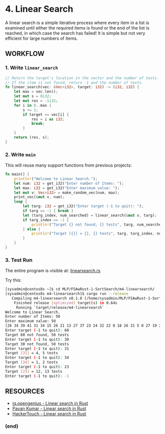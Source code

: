 # 4. Linear Search
A linear search is a simple iterative process where every item in a list is examined until either the required items is found or the end of the list is reached, in which case the search has failed! It is simple but not very efficient for large numbers of items.

## WORKFLOW
### 1. Write `linear_search`
``` rust
// Return the target's location in the vector and the number of tests.
// If the item is not found, return -1 and the number of tests.
fn linear_search(vec: &Vec<i32>, target: i32) -> (i32, i32) {
	let max = vec.len();
	let mut s = 0i32;
	let mut res = -1i32;
	for i in 0..max {
		s += 1;
		if target == vec[i] {
			res = i as i32;
			break;
		}
	}
	return (res, s);
}
```
### 2. Write `main`
This will reuse many support functions from previous projects:
``` rust
fn main() {
	println!("Welcome to Linear Search.");
    let num: i32 = get_i32("Enter number of Items: ");
    let max: i32 = get_i32("Enter maximum value: ");
    let mut v: Vec<i32> = make_random_vec(num, max);
    print_vec(&mut v, num);
    loop {
		let targ: i32 = get_i32("Enter target (-1 to quit): ");
		if targ == -1 { break }
		let (targ_index, num_searched) = linear_search(&mut v, targ);
		if targ_index == -1 {
			println!("Target {} not found, {} tests", targ, num_searched);
		} else {
			println!("Target [{}] = {}, {} tests", targ, targ_index, num_searched);
		}
	}
}
```
### 3. Test Run
The entire program is visible at: [linearsearch.rs](linearsearch.rs.md)

Try this:
``` bash
[sysadmin@centos8s ~]$ cd MLP/FSAwRust-1-SortSearch/m4-linearsearch/
[sysadmin@centos8s m4-linearsearch]$ cargo run --release
   Compiling m4-linearsearch v0.1.0 (/home/sysadmin/MLP/FSAwRust-1-SortSearch/m4-linearsearch)
    Finished release [optimized] target(s) in 0.64s
     Running `target/release/m4-linearsearch`
Welcome to Linear Search.
Enter number of Items: 50
Enter maximum value: 50
[26 34 39 41 31 34 15 26 21 13 27 37 23 24 32 22 0 18 26 31 5 0 27 19 27 15 37 41 37 14 36 9 14 22 41 21 26 32 4 42 28 24 7 39 23 10 15 46 33 16]
Enter target (-1 to quit): 60
Target 60 not found, 50 tests
Enter target (-1 to quit): 30
Target 30 not found, 50 tests
Enter target (-1 to quit): 31
Target [31] = 4, 5 tests
Enter target (-1 to quit): 34
Target [34] = 1, 2 tests
Enter target (-1 to quit): 23
Target [23] = 12, 13 tests
Enter target (-1 to quit): -1
```
## RESOURCES
* [iq.opengenius - Linear search in Rust](https://iq.opengenus.org/linear-search-in-rust/)
* [Pavan Kumar - Linear search in Rust](https://chercher.tech/rust/linear-search-rust)
* [HackerTouch - Linear search in Rust](https://www.hackertouch.com/linear-search-in-rust.html)

### (end)

